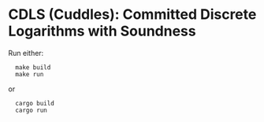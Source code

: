 # CDLS (Cuddles): Committed Discrete Logarithms with Soundness

Run either:

```
  make build
  make run
```

or

```
  cargo build
  cargo run
```
